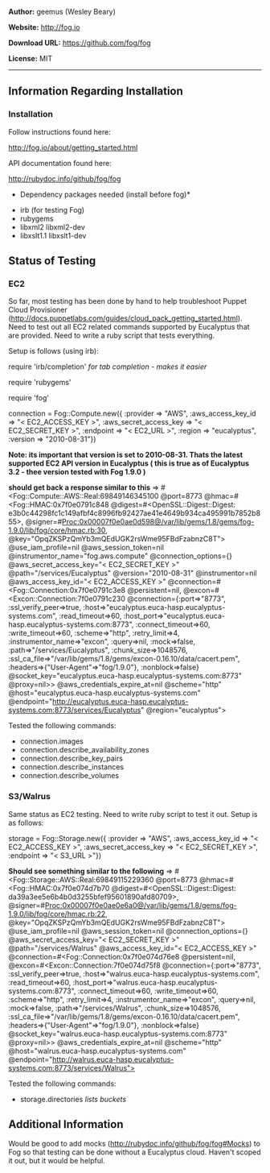 **Author:** geemus (Wesley Beary)

**Website:** <a href="http://fog.io">http://fog.io</a>

**Download URL:** <a href="https://github.com/fog/fog">https://github.com/fog/fog</a>

**License:** MIT

***

## Information Regarding Installation

### Installation

Follow instructions found here:

http://fog.io/about/getting_started.html

API documentation found here:

http://rubydoc.info/github/fog/fog

* Dependency packages needed (install before fog)*

- irb (for testing Fog)
- rubygems
- libxml2 libxml2-dev
- libxslt1.1 libxslt1-dev

## Status of Testing

### EC2

So far, most testing has been done by hand to help troubleshoot Puppet Cloud Provisioner (http://docs.puppetlabs.com/guides/cloud_pack_getting_started.html).  Need to test out all EC2 related commands supported by Eucalyptus that are provided. Need to write a ruby script that tests everything. 

Setup is follows (using irb):

require 'irb/completion' *for tab completion - makes it easier*

require 'rubygems'

require 'fog'

connection = Fog::Compute.new({
:provider => "AWS",
:aws_access_key_id => "< EC2_ACCESS_KEY >",
:aws_secret_access_key => "< EC2_SECRET_KEY >",
:endpoint => "< EC2_URL >",
:region => "eucalyptus",
:version => "2010-08-31"})

**Note: its important that version is set to 2010-08-31.  Thats the latest supported EC2 API version in Eucalyptus ( this is true as of Eucalyptus 3.2 - thee version tested with Fog 1.9.0 )**

**should get back a response similar to this**
=> #<Fog::Compute::AWS::Real:69849146345100 @port=8773 @hmac=#<Fog::HMAC:0x7f0e0791c848 @digest=#<OpenSSL::Digest::Digest: e3b0c44298fc1c149afbf4c8996fb92427ae41e4649b934ca495991b7852b855>, @signer=#<Proc:0x00007f0e0ae0d598@/var/lib/gems/1.8/gems/fog-1.9.0/lib/fog/core/hmac.rb:30>, @key="OpqZKSPzQmYb3mQEdUGK2rsWme95FBdFzabnzC8T"> @use_iam_profile=nil @aws_session_token=nil @instrumentor_name="fog.aws.compute" @connection_options={} @aws_secret_access_key="< EC2_SECRET_KEY >" @path="/services/Eucalyptus" @version="2010-08-31" @instrumentor=nil @aws_access_key_id="< EC2_ACCESS_KEY >" @connection=#<Fog::Connection:0x7f0e0791c3e8 @persistent=nil, @excon=#<Excon::Connection:7f0e0791c230 @connection={:port=>"8773", :ssl_verify_peer=>true, :host=>"eucalyptus.euca-hasp.eucalyptus-systems.com", :read_timeout=>60, :host_port=>"eucalyptus.euca-hasp.eucalyptus-systems.com:8773", :connect_timeout=>60, :write_timeout=>60, :scheme=>"http", :retry_limit=>4, :instrumentor_name=>"excon", :query=>nil, :mock=>false, :path=>"/services/Eucalyptus", :chunk_size=>1048576, :ssl_ca_file=>"/var/lib/gems/1.8/gems/excon-0.16.10/data/cacert.pem", :headers=>{"User-Agent"=>"fog/1.9.0"}, :nonblock=>false} @socket_key="eucalyptus.euca-hasp.eucalyptus-systems.com:8773" @proxy=nil>> @aws_credentials_expire_at=nil @scheme="http" @host="eucalyptus.euca-hasp.eucalyptus-systems.com" @endpoint="http://eucalyptus.euca-hasp.eucalyptus-systems.com:8773/services/Eucalyptus" @region="eucalyptus">

Tested the following commands:

- connection.images
- connection.describe_availability_zones
- connection.describe_key_pairs
- connection.describe_instances
- connection.describe_volumes

### S3/Walrus

Same status as EC2 testing.  Need to write ruby script to test it out. Setup is as follows:

storage = Fog::Storage.new({
:provider => "AWS",
:aws_access_key_id => "< EC2_ACCESS_KEY >",
:aws_secret_access_key => "< EC2_SECRET_KEY >",
:endpoint => "< S3_URL >"})

**Should see something similar to the following**
=> #<Fog::Storage::AWS::Real:69849115229360 @port=8773 @hmac=#<Fog::HMAC:0x7f0e074d7b70 @digest=#<OpenSSL::Digest::Digest: da39a3ee5e6b4b0d3255bfef95601890afd80709>, @signer=#<Proc:0x00007f0e0ae0e6a0@/var/lib/gems/1.8/gems/fog-1.9.0/lib/fog/core/hmac.rb:22>, @key="OpqZKSPzQmYb3mQEdUGK2rsWme95FBdFzabnzC8T"> @use_iam_profile=nil @aws_session_token=nil @connection_options={} @aws_secret_access_key="< EC2_SECRET_KEY >" @path="/services/Walrus" @aws_access_key_id="< EC2_ACCESS_KEY >" @connection=#<Fog::Connection:0x7f0e074d76e8 @persistent=nil, @excon=#<Excon::Connection:7f0e074d75f8 @connection={:port=>"8773", :ssl_verify_peer=>true, :host=>"walrus.euca-hasp.eucalyptus-systems.com", :read_timeout=>60, :host_port=>"walrus.euca-hasp.eucalyptus-systems.com:8773", :connect_timeout=>60, :write_timeout=>60, :scheme=>"http", :retry_limit=>4, :instrumentor_name=>"excon", :query=>nil, :mock=>false, :path=>"/services/Walrus", :chunk_size=>1048576, :ssl_ca_file=>"/var/lib/gems/1.8/gems/excon-0.16.10/data/cacert.pem", :headers=>{"User-Agent"=>"fog/1.9.0"}, :nonblock=>false} @socket_key="walrus.euca-hasp.eucalyptus-systems.com:8773" @proxy=nil>> @aws_credentials_expire_at=nil @scheme="http" @host="walrus.euca-hasp.eucalyptus-systems.com" @endpoint="http://walrus.euca-hasp.eucalyptus-systems.com:8773/services/Walrus">

Tested the following commands:

- storage.directories *lists buckets*

## Additional Information

Would be good to add mocks (http://rubydoc.info/github/fog/fog#Mocks) to Fog so that testing can be done without a Eucalyptus cloud.  Haven't scoped it out, but it would be helpful.
